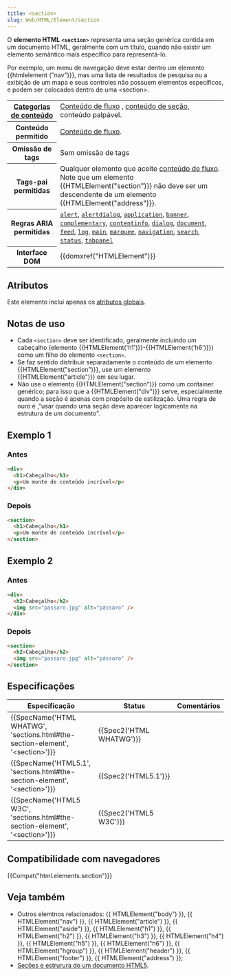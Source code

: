 ```yaml
---
title: <section>
slug: Web/HTML/Element/section
---
```


O **elemento HTML `<section>`** representa uma seção genérica contida em um documento HTML, geralmente com um título, quando não existir um elemento semântico mais específico para representá-lo.

Por exemplo, um menu de navegação deve estar dentro um elemento {{htmlelement ("nav")}}, mas uma lista de resultados de pesquisa ou a exibição de um mapa e seus controles não possuem elementos específicos, e podem ser colocados dentro de uma \<section>.

<table class="properties">
  <tbody>
    <tr>
      <th scope="row">
        <a href="/pt-BR/docs/Web/HTML/Content_categories"
          >Categorias de conteúdo</a
        >
      </th>
      <td>
        <a href="/pt-BR/docs/Web/HTML/Content_categories#Flow_content"
          >Conteúdo de fluxo</a
        >
        ,
        <a href="/pt-BR/docs/Web/HTML/Content_categories#Sectioning_content"
          >conteúdo de seção</a
        >, conteúdo palpável.
      </td>
    </tr>
    <tr>
      <th scope="row">Conteúdo permitido</th>
      <td>
        <a href="/pt-BR/docs/Web/HTML/Content_categories#Flow_content"
          >Conteúdo de fluxo</a
        >.
      </td>
    </tr>
    <tr>
      <th scope="row">Omissão de tags</th>
      <td>Sem omissão de tags</td>
    </tr>
    <tr>
      <th scope="row">Tags-pai permitidas</th>
      <td>
        Qualquer elemento que aceite
        <a href="/pt-BR/docs/Web/HTML/Content_categories#Flow_content"
          >conteúdo de fluxo</a
        >. Note que um elemento {{HTMLElement("section")}} não deve
        ser um descendente de um elemento {{HTMLElement("address")}}.
      </td>
    </tr>
    <tr>
      <th scope="row">Regras ARIA permitidas</th>
      <td>
        <code><a href="/pt-br/docs/Web/Accessibility/ARIA/Roles/alert_role">alert</a></code>, <code><a href="/pt-br/docs/Web/Accessibility/ARIA/Roles/alertdialog_role">alertdialog</a></code>,
        <code><a href="/pt-br/docs/Web/Accessibility/ARIA/Roles/application_role">application</a></code>, <code><a href="/pt-br/docs/Web/Accessibility/ARIA/Roles/banner_role">banner</a></code>,
        <code><a href="/pt-br/docs/Web/Accessibility/ARIA/Roles/complementary_role">complementary</a></code>,
        <code><a href="/pt-br/docs/Web/Accessibility/ARIA/Roles/contentinfo_role">contentinfo</a></code>, <code><a href="/pt-br/docs/Web/Accessibility/ARIA/Roles/dialog_role">dialog</a></code>,
        <code><a href="/pt-br/docs/Web/Accessibility/ARIA/Roles/document_role">document</a></code>, <code><a href="/pt-br/docs/Web/Accessibility/ARIA/Roles/feed_role">feed</a></code>,
        <code><a href="/pt-br/docs/Web/Accessibility/ARIA/Roles/log_role">log</a></code>, <code><a href="/pt-br/docs/Web/Accessibility/ARIA/Roles/main_role">main</a></code>,
        <code><a href="/pt-br/docs/Web/Accessibility/ARIA/Roles/marquee_role">marquee</a></code>, <code><a href="/pt-br/docs/Web/Accessibility/ARIA/Roles/navigation_role">navigation</a></code>,
        <code><a href="/pt-br/docs/Web/Accessibility/ARIA/Roles/search_role">search</a></code>, <code><a href="/pt-br/docs/Web/Accessibility/ARIA/Roles/status_role">status</a></code>,
        <code><a href="/pt-br/docs/Web/Accessibility/ARIA/Roles/tabpanel_role">tabpanel</a></code>
      </td>
    </tr>
    <tr>
      <th scope="row">Interface DOM</th>
      <td>{{domxref("HTMLElement")}}</td>
    </tr>
  </tbody>
</table>

## Atributos

Este elemento inclui apenas os [atributos globais](/pt-BR/docs/Web/HTML/Global_attributes).

## Notas de uso

- Cada `<section>` deve ser identificado, geralmente incluindo um cabeçalho (elemento {{HTMLElement('h1')}}-{{HTMLElement('h6')}}) como um filho do elemento `<section>`.
- Se faz sentido distribuir separadamente o conteúdo de um elemento {{HTMLElement("section")}}, use um elemento {{HTMLElement("article")}} em seu lugar.
- Não use o elemento {{HTMLElement("section")}} como um container genérico; para isso que a {{HTMLElement("div")}} serve, especialmente quando a seção é apenas com propósito de estilização. Uma regra de ouro é ,"usar quando uma seção deve aparecer logicamente na estrutura de um documento".

## Exemplo 1

### Antes

```html
<div>
  <h1>Cabeçalho</h1>
  <p>Um monte de conteúdo incrível</p>
</div>
```

### Depois

```html
<section>
  <h1>Cabeçalho</h1>
  <p>Um monte de conteúdo incrível</p>
</section>
```

## Exemplo 2

### Antes

```html
<div>
  <h2>Cabeçalho</h2>
  <img src="passaro.jpg" alt="pássaro" />
</div>
```

### Depois

```html
<section>
  <h2>Cabeçalho</h2>
  <img src="passaro.jpg" alt="pássaro" />
</section>
```

## Especificações

| Especificação                                                                       | Status                   | Comentários |
| ----------------------------------------------------------------------------------- | ------------------------ | ----------- |
| {{SpecName('HTML WHATWG', 'sections.html#the-section-element', '&lt;section&gt;')}} | {{Spec2('HTML WHATWG')}} |             |
| {{SpecName('HTML5.1', 'sections.html#the-section-element', '&lt;section&gt;')}}     | {{Spec2('HTML5.1')}}     |             |
| {{SpecName('HTML5 W3C', 'sections.html#the-section-element', '&lt;section&gt;')}}   | {{Spec2('HTML5 W3C')}}   |             |

## Compatibilidade com navegadores

{{Compat("html.elements.section")}}

## Veja também

- Outros elemtnos relacionados: {{ HTMLElement("body") }}, {{ HTMLElement("nav") }}, {{ HTMLElement("article") }}, {{ HTMLElement("aside") }}, {{ HTMLElement("h1") }}, {{ HTMLElement("h2") }}, {{ HTMLElement("h3") }}, {{ HTMLElement("h4") }}, {{ HTMLElement("h5") }}, {{ HTMLElement("h6") }}, {{ HTMLElement("hgroup") }}, {{ HTMLElement("header") }}, {{ HTMLElement("footer") }}, {{ HTMLElement("address") }};
- [Seções e estrurura do um documento HTML5](/pt-BR/Sections_and_Outlines_of_an_HTML5_document).
